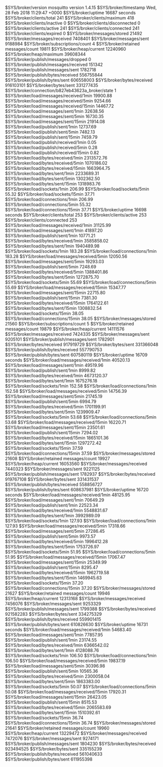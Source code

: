 $SYS/broker/version mosquitto version 1.4.15
$SYS/broker/timestamp Wed, 28 Feb 2018 11:29:47 +0000
$SYS/broker/uptime 16687 seconds
$SYS/broker/clients/total 241
$SYS/broker/clients/maximum 418
$SYS/broker/clients/inactive 0
$SYS/broker/clients/disconnected 0
$SYS/broker/clients/active 241
$SYS/broker/clients/connected 241
$SYS/broker/clients/expired 0
$SYS/broker/messages/stored 21492
$SYS/broker/messages/received 7408401
$SYS/broker/messages/sent 9188984
$SYS/broker/subscriptions/count 4
$SYS/broker/retained messages/count 19811
$SYS/broker/heap/current 12240960
$SYS/broker/heap/maximum 39608344
$SYS/broker/publish/messages/dropped 0
$SYS/broker/publish/messages/received 151342
$SYS/broker/publish/messages/sent 1782718
$SYS/broker/publish/bytes/received 556755844
$SYS/broker/publish/bytes/sent 606558003
$SYS/broker/bytes/received 916103101
$SYS/broker/bytes/sent 331277435
$SYS/broker/connection/b827eb43623a_broker/state 1
$SYS/broker/load/messages/received/1min 19900.88
$SYS/broker/load/messages/received/5min 9254.66
$SYS/broker/load/messages/received/15min 14467.72
$SYS/broker/load/messages/sent/1min 32638.56
$SYS/broker/load/messages/sent/5min 16730.35
$SYS/broker/load/messages/sent/15min 21914.08
$SYS/broker/load/publish/sent/1min 12737.69
$SYS/broker/load/publish/sent/5min 7482.13
$SYS/broker/load/publish/sent/15min 7459.79
$SYS/broker/load/publish/received/1min 0.05
$SYS/broker/load/publish/received/5min 0.28
$SYS/broker/load/publish/received/15min 0.82
$SYS/broker/load/bytes/received/1min 2313572.76
$SYS/broker/load/bytes/received/5min 1070186.02
$SYS/broker/load/bytes/received/15min 1663964.75
$SYS/broker/load/bytes/sent/1min 2233689.31
$SYS/broker/load/bytes/sent/5min 1302362.50
$SYS/broker/load/bytes/sent/15min 1318983.76
$SYS/broker/load/sockets/1min 206.99
$SYS/broker/load/sockets/5min 55.32
$SYS/broker/load/sockets/15min 37.71
$SYS/broker/load/connections/1min 206.99
$SYS/broker/load/connections/5min 55.32
$SYS/broker/load/connections/15min 37.71
$SYS/broker/uptime 16698 seconds
$SYS/broker/clients/total 253
$SYS/broker/clients/active 253
$SYS/broker/clients/connected 253
$SYS/broker/load/messages/received/1min 31125.99
$SYS/broker/load/messages/sent/1min 41897.20
$SYS/broker/load/publish/sent/1min 10771.21
$SYS/broker/load/bytes/received/1min 3585858.02
$SYS/broker/load/bytes/sent/1min 1940489.98
$SYS/broker/load/sockets/1min 183.28
$SYS/broker/load/connections/1min 183.28
$SYS/broker/load/messages/received/5min 12050.56
$SYS/broker/load/messages/sent/5min 19293.03
$SYS/broker/load/publish/sent/5min 7248.69
$SYS/broker/load/bytes/received/5min 1388401.86
$SYS/broker/load/bytes/sent/5min 1272875.70
$SYS/broker/load/sockets/5min 55.69
$SYS/broker/load/connections/5min 55.69
$SYS/broker/load/messages/received/15min 15347.77
$SYS/broker/load/messages/sent/15min 22715.80
$SYS/broker/load/publish/sent/15min 7381.30
$SYS/broker/load/bytes/received/15min 1764122.61
$SYS/broker/load/bytes/sent/15min 1308832.54
$SYS/broker/load/sockets/15min 38.05
$SYS/broker/load/connections/15min 38.05
$SYS/broker/messages/stored 21560
$SYS/broker/subscriptions/count 5
$SYS/broker/retained messages/count 19879
$SYS/broker/heap/current 14111576
$SYS/broker/messages/received 7424335
$SYS/broker/messages/sent 9205101
$SYS/broker/publish/messages/sent 1782901
$SYS/broker/bytes/received 917919729
$SYS/broker/bytes/sent 331366048
$SYS/broker/publish/bytes/received 557790753
$SYS/broker/publish/bytes/sent 607580119
$SYS/broker/uptime 16709 seconds
$SYS/broker/load/messages/received/1min 40520.13
$SYS/broker/load/messages/sent/1min 49519.96
$SYS/broker/load/publish/sent/1min 8999.82
$SYS/broker/load/bytes/received/1min 4673120.37
$SYS/broker/load/bytes/sent/1min 1675276.18
$SYS/broker/load/sockets/1min 152.58
$SYS/broker/load/connections/1min 152.58
$SYS/broker/load/messages/received/5min 14756.39
$SYS/broker/load/messages/sent/5min 21745.19
$SYS/broker/load/publish/sent/5min 6994.79
$SYS/broker/load/bytes/received/5min 1701199.91
$SYS/broker/load/bytes/sent/5min 1239909.47
$SYS/broker/load/sockets/5min 53.68
$SYS/broker/load/connections/5min 53.68
$SYS/broker/load/messages/received/15min 16220.71
$SYS/broker/load/messages/sent/15min 23501.61
$SYS/broker/load/publish/sent/15min 7294.02
$SYS/broker/load/bytes/received/15min 1865101.36
$SYS/broker/load/bytes/sent/15min 1297272.42
$SYS/broker/load/sockets/15min 37.59
$SYS/broker/load/connections/15min 37.59
$SYS/broker/messages/stored 21608
$SYS/broker/retained messages/count 19927
$SYS/broker/heap/current 16053560
$SYS/broker/messages/received 7440323
$SYS/broker/messages/sent 9221125
$SYS/broker/publish/messages/sent 1782937
$SYS/broker/bytes/received 919767108
$SYS/broker/bytes/sent 331431537
$SYS/broker/publish/bytes/received 558856727
$SYS/broker/publish/bytes/sent 608637981
$SYS/broker/uptime 16720 seconds
$SYS/broker/load/messages/received/1min 48125.95
$SYS/broker/load/messages/sent/1min 70649.29
$SYS/broker/load/publish/sent/1min 22523.34
$SYS/broker/load/bytes/received/1min 5548831.67
$SYS/broker/load/bytes/sent/1min 3992989.09
$SYS/broker/load/sockets/1min 127.93
$SYS/broker/load/connections/1min 127.93
$SYS/broker/load/messages/received/5min 17318.66
$SYS/broker/load/messages/sent/5min 27286.45
$SYS/broker/load/publish/sent/5min 9973.57
$SYS/broker/load/bytes/received/5min 1996412.28
$SYS/broker/load/bytes/sent/5min 1753726.97
$SYS/broker/load/sockets/5min 51.95
$SYS/broker/load/connections/5min 51.95
$SYS/broker/load/messages/received/15min 17067.47
$SYS/broker/load/messages/sent/15min 25349.99
$SYS/broker/load/publish/sent/15min 8295.47
$SYS/broker/load/bytes/received/15min 1962719.58
$SYS/broker/load/bytes/sent/15min 1469945.63
$SYS/broker/load/sockets/15min 37.20
$SYS/broker/load/connections/15min 37.20
$SYS/broker/messages/stored 21627
$SYS/broker/retained messages/count 19946
$SYS/broker/heap/current 12313168
$SYS/broker/messages/received 7456076
$SYS/broker/messages/sent 9253329
$SYS/broker/publish/messages/sent 1799388
$SYS/broker/bytes/received 921582283
$SYS/broker/bytes/sent 334275329
$SYS/broker/publish/bytes/received 559901415
$SYS/broker/publish/bytes/sent 610826630
$SYS/broker/uptime 16731 seconds
$SYS/broker/load/messages/received/1min 54683.40
$SYS/broker/load/messages/sent/1min 77857.95
$SYS/broker/load/publish/sent/1min 23174.55
$SYS/broker/load/bytes/received/1min 6366542.02
$SYS/broker/load/bytes/sent/1min 4128088.76
$SYS/broker/load/sockets/1min 106.50
$SYS/broker/load/connections/1min 106.50
$SYS/broker/load/messages/received/5min 19837.19
$SYS/broker/load/messages/sent/5min 30396.98
$SYS/broker/load/publish/sent/5min 10565.36
$SYS/broker/load/bytes/received/5min 2300058.04
$SYS/broker/load/bytes/sent/5min 1863383.00
$SYS/broker/load/sockets/5min 50.07
$SYS/broker/load/connections/5min 50.08
$SYS/broker/load/messages/received/15min 17920.31
$SYS/broker/load/messages/sent/15min 26423.05
$SYS/broker/load/publish/sent/15min 8515.53
$SYS/broker/load/bytes/received/15min 2065583.69
$SYS/broker/load/bytes/sent/15min 1510392.61
$SYS/broker/load/sockets/15min 36.74
$SYS/broker/load/connections/15min 36.74
$SYS/broker/messages/stored 21641
$SYS/broker/retained messages/count 19960
$SYS/broker/heap/current 13229472
$SYS/broker/messages/received 7472076
$SYS/broker/messages/sent 9274171
$SYS/broker/publish/messages/sent 1804230
$SYS/broker/bytes/received 923494525
$SYS/broker/bytes/sent 335155239
$SYS/broker/publish/bytes/received 561040633
$SYS/broker/publish/bytes/sent 611955398
